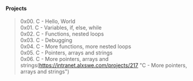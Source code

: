 #### Projects

> 0x00. C - Hello, World   
> 0x01. C - Variables, if, else, while   
> 0x02. C - Functions, nested loops  
> 0x03. C - Debugging  
> 0x04. C - More functions, more nested loops     
> 0x05. C - Pointers, arrays and strings   
> 0x06. C - More pointers, arrays and strings(https://intranet.alxswe.com/projects/217 "C - More pointers, arrays and strings")
